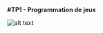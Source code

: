 **#TP1 - Programmation de jeux**

![alt text](https://media.giphy.com/media/KcicD57LYlFWhWhXVL/giphy.gif)
